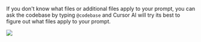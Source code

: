 If you don't know what files or additional files apply to your prompt, you can ask the codebase by typing `@codebase` and Cursor AI will try its best to figure out what files apply to your prompt.

![](https://i.imgur.com/U3Vq6oJ.png)
